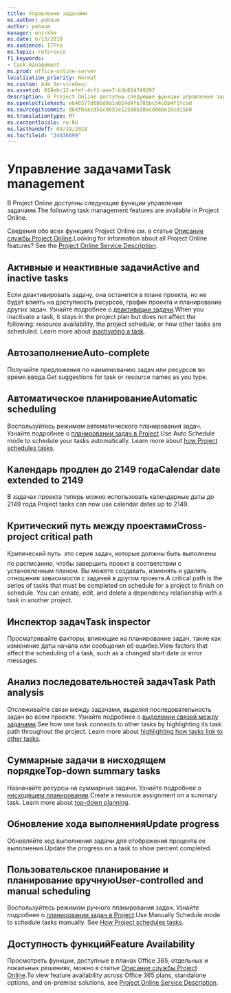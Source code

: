 ```yaml
---
title: Управление задачами
ms.author: pebaum
author: pebaum
manager: mnirkhe
ms.date: 6/13/2018
ms.audience: ITPro
ms.topic: reference
f1_keywords:
- task-management
ms.prod: office-online-server
localization_priority: Normal
ms.custom: Adm_ServiceDesc
ms.assetid: 018ebc12-efef-4cf1-aee7-b3b024749297
description: В Project Online доступны следующие функции управления задачами.
ms.openlocfilehash: e646577d086d0d1a024d4f6705bc54c8b4f1fcdd
ms.sourcegitcommit: d6dfbaacd56c0855e12500b38acd06be16cd1560
ms.translationtype: MT
ms.contentlocale: ru-RU
ms.lasthandoff: 09/19/2018
ms.locfileid: "24036699"
---
```

# <a name="task-management"></a><span data-ttu-id="ca353-103">Управление задачами</span><span class="sxs-lookup"><span data-stu-id="ca353-103">Task management</span></span>

<span data-ttu-id="ca353-104">В Project Online доступны следующие функции управления задачами.</span><span class="sxs-lookup"><span data-stu-id="ca353-104">The following task management features are available in Project Online.</span></span>
  
<span data-ttu-id="ca353-p101">Сведения обо всех функциях Project Online см. в статье [Описание службы Project Online](project-online-service-description.md).</span><span class="sxs-lookup"><span data-stu-id="ca353-p101">Looking for information about all Project Online features? See the [Project Online Service Description](project-online-service-description.md).</span></span>
  
## <a name="active-and-inactive-tasks"></a><span data-ttu-id="ca353-107">Активные и неактивные задачи</span><span class="sxs-lookup"><span data-stu-id="ca353-107">Active and inactive tasks</span></span>
<span data-ttu-id="ca353-108"><a name="bkmk_ActiveInactiveTasks"> </a></span><span class="sxs-lookup"><span data-stu-id="ca353-108"></span></span>

<span data-ttu-id="ca353-p102">Если деактивировать задачу, она останется в плане проекта, но не будет влиять на доступность ресурсов, график проекта и планирование других задач. Узнайте подробнее о [деактивации задачи](https://go.microsoft.com/fwlink/p/?LinkId=271335).</span><span class="sxs-lookup"><span data-stu-id="ca353-p102">When you inactivate a task, it stays in the project plan but does not affect the following: resource availability, the project schedule, or how other tasks are scheduled. Learn more about [inactivating a task](https://go.microsoft.com/fwlink/p/?LinkId=271335).</span></span>
  
## <a name="auto-complete"></a><span data-ttu-id="ca353-111">Автозаполнение</span><span class="sxs-lookup"><span data-stu-id="ca353-111">Auto-complete</span></span>
<span data-ttu-id="ca353-112"><a name="bkmk_AutoComplete"> </a></span><span class="sxs-lookup"><span data-stu-id="ca353-112"></span></span>

<span data-ttu-id="ca353-113">Получайте предложения по наименованию задач или ресурсов во время ввода.</span><span class="sxs-lookup"><span data-stu-id="ca353-113">Get suggestions for task or resource names as you type.</span></span> 
  
## <a name="automatic-scheduling"></a><span data-ttu-id="ca353-114">Автоматическое планирование</span><span class="sxs-lookup"><span data-stu-id="ca353-114">Automatic scheduling</span></span>
<span data-ttu-id="ca353-115"><a name="bkmk_AutomaticScheduling"> </a></span><span class="sxs-lookup"><span data-stu-id="ca353-115"></span></span>

<span data-ttu-id="ca353-p103">Воспользуйтесь режимом автоматического планирования задач. Узнайте подробнее о [планировании задач в Project](https://go.microsoft.com/fwlink/p/?LinkId=271331).</span><span class="sxs-lookup"><span data-stu-id="ca353-p103">Use Auto Schedule mode to schedule your tasks automatically. Learn more about [how Project schedules tasks](https://go.microsoft.com/fwlink/p/?LinkId=271331).</span></span> 
  
## <a name="calendar-date-extended-to-2149"></a><span data-ttu-id="ca353-118">Календарь продлен до 2149 года</span><span class="sxs-lookup"><span data-stu-id="ca353-118">Calendar date extended to 2149</span></span>
<span data-ttu-id="ca353-119"><a name="bkmk_Calendardatextended"> </a></span><span class="sxs-lookup"><span data-stu-id="ca353-119"></span></span>

<span data-ttu-id="ca353-120">В задачах проекта теперь можно использовать календарные даты до 2149 года.</span><span class="sxs-lookup"><span data-stu-id="ca353-120">Project tasks can now use calendar dates up to 2149.</span></span> 
  
## <a name="cross-project-critical-path"></a><span data-ttu-id="ca353-121">Критический путь между проектами</span><span class="sxs-lookup"><span data-stu-id="ca353-121">Cross-project critical path</span></span>
<span data-ttu-id="ca353-122"><a name="bkmk_Cross_projectcriticalpath"> </a></span><span class="sxs-lookup"><span data-stu-id="ca353-122"></span></span>

<span data-ttu-id="ca353-p104">Критический путь  это серия задач, которые должны быть выполнены по расписанию, чтобы завершить проект в соответствии с установленным планом. Вы можете создавать, изменять и удалять отношения зависимости с задачей в другом проекте.</span><span class="sxs-lookup"><span data-stu-id="ca353-p104">A critical path is the series of tasks that must be completed on schedule for a project to finish on schedule. You can create, edit, and delete a dependency relationship with a task in another project.</span></span> 
  
## <a name="task-inspector"></a><span data-ttu-id="ca353-125">Инспектор задач</span><span class="sxs-lookup"><span data-stu-id="ca353-125">Task inspector</span></span>
<span data-ttu-id="ca353-126"><a name="bkmk_Taskinspector"> </a></span><span class="sxs-lookup"><span data-stu-id="ca353-126"></span></span>

<span data-ttu-id="ca353-127">Просматривайте факторы, влияющие на планирование задач, такие как изменение даты начала или сообщения об ошибке.</span><span class="sxs-lookup"><span data-stu-id="ca353-127">View factors that affect the scheduling of a task, such as a changed start date or error messages.</span></span>
  
## <a name="task-path-analysis"></a><span data-ttu-id="ca353-128">Анализ последовательностей задач</span><span class="sxs-lookup"><span data-stu-id="ca353-128">Task Path analysis</span></span>
<span data-ttu-id="ca353-129"><a name="bkmk_TaskPath"> </a></span><span class="sxs-lookup"><span data-stu-id="ca353-129"></span></span>

<span data-ttu-id="ca353-p105">Отслеживайте связи между задачами, выделяя последовательность задач во всем проекте. Узнайте подробнее о [выделении связей между задачами](https://go.microsoft.com/fwlink/p/?LinkId=271345).</span><span class="sxs-lookup"><span data-stu-id="ca353-p105">See how one task connects to other tasks by highlighting its task path throughout the project. Learn more about [highlighting how tasks link to other tasks](https://go.microsoft.com/fwlink/p/?LinkId=271345).</span></span>
  
## <a name="top-down-summary-tasks"></a><span data-ttu-id="ca353-132">Суммарные задачи в нисходящем порядке</span><span class="sxs-lookup"><span data-stu-id="ca353-132">Top-down summary tasks</span></span>
<span data-ttu-id="ca353-133"><a name="bkmk_Topdownsummarytasks"> </a></span><span class="sxs-lookup"><span data-stu-id="ca353-133"></span></span>

<span data-ttu-id="ca353-p106">Назначайте ресурсы на суммарные задачи. Узнайте подробнее о [нисходящем планировании](https://go.microsoft.com/fwlink/p/?LinkId=271333).</span><span class="sxs-lookup"><span data-stu-id="ca353-p106">Create a resource assignment on a summary task. Learn more about [top-down planning](https://go.microsoft.com/fwlink/p/?LinkId=271333).</span></span>
  
## <a name="update-progress"></a><span data-ttu-id="ca353-136">Обновление хода выполнения</span><span class="sxs-lookup"><span data-stu-id="ca353-136">Update progress</span></span>
<span data-ttu-id="ca353-137"><a name="bkmk_Updateprogress"> </a></span><span class="sxs-lookup"><span data-stu-id="ca353-137"></span></span>

<span data-ttu-id="ca353-138">Обновляйте ход выполнения задачи для отображения процента ее выполнения.</span><span class="sxs-lookup"><span data-stu-id="ca353-138">Update the progress on a task to show percent completed.</span></span>
  
## <a name="user-controlled-and-manual-scheduling"></a><span data-ttu-id="ca353-139">Пользовательское планирование и планирование вручную</span><span class="sxs-lookup"><span data-stu-id="ca353-139">User-controlled and manual scheduling</span></span>
<span data-ttu-id="ca353-140"><a name="bkmk_User_controlledManualscheduling"> </a></span><span class="sxs-lookup"><span data-stu-id="ca353-140"></span></span>

<span data-ttu-id="ca353-p107">Воспользуйтесь режимом ручного планирования задач. Узнайте подробнее о [планировании задач в Project](https://go.microsoft.com/fwlink/p/?LinkId=271331).</span><span class="sxs-lookup"><span data-stu-id="ca353-p107">Use Manually Schedule mode to schedule tasks manually. See [How Project schedules tasks](https://go.microsoft.com/fwlink/p/?LinkId=271331).</span></span>
  
## <a name="feature-availability"></a><span data-ttu-id="ca353-143">Доступность функций</span><span class="sxs-lookup"><span data-stu-id="ca353-143">Feature Availability</span></span>
<span data-ttu-id="ca353-144"><a name="bkmk_User_controlledManualscheduling"> </a></span><span class="sxs-lookup"><span data-stu-id="ca353-144"></span></span>

<span data-ttu-id="ca353-145">Просмотреть функции, доступные в планах Office 365, отдельных и локальных решениях, можно в статье [Описание службы Project Online](project-online-service-description.md).</span><span class="sxs-lookup"><span data-stu-id="ca353-145">To view feature availability across Office 365 plans, standalone options, and on-premise solutions, see [Project Online Service Description](project-online-service-description.md).</span></span>
  

